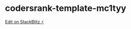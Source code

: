 # codersrank-template-mc1tyy

[Edit on StackBlitz ⚡️](https://stackblitz.com/edit/codersrank-template-mc1tyy)